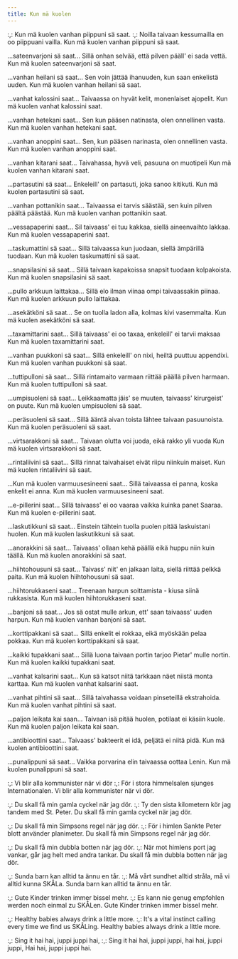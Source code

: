 ```yaml
---
title: Kun mä kuolen
---
```

:,: Kun mä kuolen vanhan piippuni sä saat. :,:
Noilla taivaan kessumailla en oo piippuani vailla.
Kun mä kuolen vanhan piippuni sä saat.

...sateenvarjoni sä saat...
Sillä onhan selvää, että pilven pääll' ei sada vettä.
Kun mä kuolen sateenvarjoni sä saat.

...vanhan heilani sä saat...
Sen voin jättää ihanuuden, kun saan enkelistä uuden.
Kun mä kuolen vanhan heilani sä saat.

...vanhat kalossini saat...
Taivaassa on hyvät kelit, monenlaiset ajopelit.
Kun mä kuolen vanhat kalossini saat.

...vanhan hetekani saat...
Sen kun pääsen natinasta, olen onnellinen vasta.
Kun mä kuolen vanhan hetekani saat.

...vanhan anoppini saat...
Sen, kun pääsen narinasta, olen onnellinen vasta.
Kun mä kuolen vanhan anoppini saat.

...vanhan kitarani saat...
Taivahassa, hyvä veli, pasuuna on muotipeli
Kun mä kuolen vanhan kitarani saat.

...partasutini sä saat...
Enkeleill' on partasuti, joka sanoo kitikuti.
Kun mä kuolen partasutini sä saat.

...vanhan pottanikin saat...
Taivaassa ei tarvis säästää, sen kuin pilven päältä päästää.
Kun mä kuolen vanhan pottanikin saat.

...vessapaperini saat...
Sil taivaass' ei tuu kakkaa, siellä aineenvaihto lakkaa.
Kun mä kuolen vessapaperini saat.

...taskumattini sä saat...
Sillä taivaassa kun juodaan, siellä ämpärillä tuodaan.
Kun mä kuolen taskumattini sä saat.

...snapsilasini sä saat...
Sillä taivaan kapakoissa snapsit tuodaan kolpakoista.
Kun mä kuolen snapsilasini sä saat.

...pullo arkkuun laittakaa...
Sillä elo ilman viinaa ompi taivaassakin piinaa.
Kun mä kuolen arkkuun pullo laittakaa.

...asekätköni sä saat...
Se on tuolla ladon alla, kolmas kivi vasemmalta.
Kun mä kuolen asekätköni sä saat.

...taxamittarini saat...
Sillä taivaass' ei oo taxaa, enkeleill' ei tarvii maksaa
Kun mä kuolen taxamittarini saat.

...vanhan puukkoni sä saat...
Sillä enkeleill' on nixi, heiltä puuttuu appendixi.
Kun mä kuolen vanhan puukkoni sä saat.

...tuttipulloni sä saat...
Sillä rintamaito varmaan riittää päällä pilven harmaan.
Kun mä kuolen tuttipulloni sä saat.

...umpisuoleni sä saat...
Leikkaamatta jäis' se muuten, taivaass' kirurgeist' on puute.
Kun mä kuolen umpisuoleni sä saat.

...peräsuoleni sä saat...
Sillä ääntä aivan toista lähtee taivaan pasuunoista.
Kun mä kuolen peräsuoleni sä saat.

...virtsarakkoni sä saat...
Taivaan olutta voi juoda, eikä rakko yli vuoda
Kun mä kuolen virtsarakkoni sä saat.

...rintaliivini sä saat...
Sillä rinnat taivahaiset eivät riipu niinkuin maiset.
Kun mä kuolen rintaliivini sä saat.

...Kun mä kuolen varmuusesineeni saat...
Sillä taivaassa ei panna, koska enkelit ei anna.
Kun mä kuolen varmuusesineeni saat.

...e-pillerini saat...
Sillä taivaass' ei oo vaaraa vaikka kuinka panet Saaraa.
Kun mä kuolen e-pillerini saat.

...laskutikkuni sä saat...
Einstein tähtein tuolla puolen pitää laskuistani huolen.
Kun mä kuolen laskutikkuni sä saat.

...anorakkini sä saat...
Taivaass' ollaan kehä päällä eikä huppu niin kuin täällä.
Kun mä kuolen anorakkini sä saat.

...hiihtohousuni sä saat...
Taivass' niit' en jalkaan laita, siellä riittää pelkkä paita.
Kun mä kuolen hiihtohousuni sä saat.

...hiihtorukkaseni saat...
Treenaan harpun soittamista - kiusa siinä rukkasista.
Kun mä kuolen hiihtorukkaseni saat.

...banjoni sä saat...
Jos sä ostat mulle arkun, ett' saan taivaass' uuden harpun.
Kun mä kuolen vanhan banjoni sä saat.

...korttipakkani sä saat...
Sillä enkelit ei rokkaa, eikä myöskään pelaa pokkaa.
Kun mä kuolen korttipakkani sä saat.

...kaikki tupakkani saat...
Sillä luona taivaan portin tarjoo Pietar' mulle nortin.
Kun mä kuolen kaikki tupakkani saat.

...vanhat kalsarini saat...
Kun sä katsot niitä tarkkaan näet niistä monta karttaa.
Kun mä kuolen vanhat kalsarini saat.

...vanhat pihtini sä saat...
Sillä taivahassa voidaan pinseteillä ekstrahoida.
Kun mä kuolen vanhat pihtini sä saat.

...paljon leikata kai saan...
Taivaan isä pitää huolen, potilaat ei käsiin kuole.
Kun mä kuolen paljon leikata kai saan.

...antibioottini saat...
Taivaass' bakteerit ei idä, peljätä ei niitä pidä.
Kun mä kuolen antibioottini saat.

...punalippuni sä saat...
Vaikka porvarina elin taivaassa oottaa Lenin.
Kun mä kuolen punalippuni sä saat.

:,: Vi blir alla kommunister när vi dör :,:
För i stora himmelsalen sjunges Internationalen.
Vi blir alla kommunister när vi dör.

:,: Du skall få min gamla cyckel när jag dör. :,:
Ty den sista kilometern kör jag tandem med St. Peter.
Du skall få min gamla cyckel när jag dör.

:,: Du skall få min Simpsons regel när jag dör. :,:
För i himlen Sankte Peter blott använder planimeter.
Du skall få min Simpsons regel när jag dör.

:,: Du skall få min dubbla botten när jag dör. :,:
När mot himlens port jag vankar, går jag helt med andra tankar.
Du skall få min dubbla botten när jag dör.

:,: Sunda barn kan alltid ta ännu en tår. :,:
Må vårt sundhet alltid stråla, må vi alltid kunna SKÅLa.
Sunda barn kan alltid ta ännu en tår.

:,: Gute Kinder trinken immer bissel mehr. :,:
Es kann nie genug empfohlen werden noch einmal zu SKÅLen.
Gute Kinder trinken immer bissel mehr.

:,: Healthy babies always drink a little more. :,:
It's a vital instinct calling every time we find us SKÅLing.
Healthy babies always drink a little more.

:,: Sing it hai hai, juppi juppi hai, :,:
Sing it hai hai, juppi juppi, hai hai, juppi juppi,
Hai hai, juppi juppi hai.
